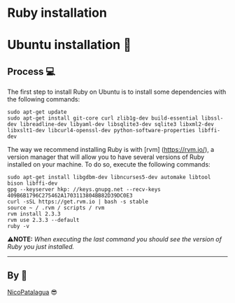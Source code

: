 ﻿# Ruby installation
# Ubuntu installation 📜
## Process 💻
The first step to install Ruby on Ubuntu is to install some dependencies with the following commands:

```
sudo apt-get update
sudo apt-get install git-core curl zlib1g-dev build-essential libssl-dev libreadline-dev libyaml-dev libsqlite3-dev sqlite3 libxml2-dev libxslt1-dev libcurl4-openssl-dev python-software-properties libffi-dev
```

The way we recommend installing Ruby is with [rvm] (https://rvm.io/), a version manager that will allow you to have several versions of Ruby installed on your machine. To do so, execute the following commands:

```
sudo apt-get install libgdbm-dev libncurses5-dev automake libtool bison libffi-dev
gpg --keyserver hkp: //keys.gnupg.net --recv-keys 409B6B1796C275462A1703113804BB82D39DC0E3
curl -sSL https://get.rvm.io | bash -s stable
source ~ / .rvm / scripts / rvm
rvm install 2.3.3
rvm use 2.3.3 --default
ruby -v
```

⚠**NOTE:** _When executing the last command you should see the version of Ruby you just installed._

---
## By 📌
[NicoPatalagua](https://www.instagram.com/nicopatalagua/) 😎
